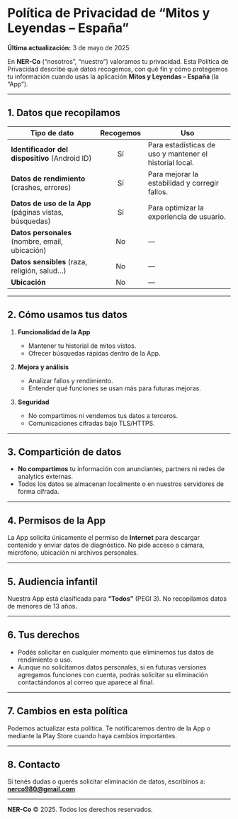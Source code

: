 # Política de Privacidad de “Mitos y Leyendas – España”

**Última actualización:** 3 de mayo de 2025

En **NER-Co** (“nosotros”, “nuestro”) valoramos tu privacidad. Esta Política de Privacidad describe qué datos recogemos, con qué fin y cómo protegemos tu información cuando usas la aplicación **Mitos y Leyendas – España** (la “App”).

---

## 1. Datos que recopilamos

| Tipo de dato                                  | Recogemos | Uso                                                         |
|-----------------------------------------------|:---------:|-------------------------------------------------------------|
| **Identificador del dispositivo** (Android ID) | Sí        | Para estadísticas de uso y mantener el historial local.     |
| **Datos de rendimiento** (crashes, errores)    | Sí        | Para mejorar la estabilidad y corregir fallos.              |
| **Datos de uso de la App** (páginas vistas, búsquedas) | Sí | Para optimizar la experiencia de usuario.                   |
| **Datos personales** (nombre, email, ubicación) | No        | —                                                           |
| **Datos sensibles** (raza, religión, salud…)  | No        | —                                                           |
| **Ubicación**                                  | No        | —                                                           |

---

## 2. Cómo usamos tus datos

1. **Funcionalidad de la App**  
   - Mantener tu historial de mitos vistos.  
   - Ofrecer búsquedas rápidas dentro de la App.

2. **Mejora y análisis**  
   - Analizar fallos y rendimiento.  
   - Entender qué funciones se usan más para futuras mejoras.

3. **Seguridad**  
   - No compartimos ni vendemos tus datos a terceros.  
   - Comunicaciones cifradas bajo TLS/HTTPS.

---

## 3. Compartición de datos

- **No compartimos** tu información con anunciantes, partners ni redes de analytics externas.
- Todos los datos se almacenan localmente o en nuestros servidores de forma cifrada.

---

## 4. Permisos de la App

La App solicita únicamente el permiso de **Internet** para descargar contenido y enviar datos de diagnóstico. No pide acceso a cámara, micrófono, ubicación ni archivos personales.

---

## 5. Audiencia infantil

Nuestra App está clasificada para **“Todos”** (PEGI 3). No recopilamos datos de menores de 13 años.

---

## 6. Tus derechos

- Podés solicitar en cualquier momento que eliminemos tus datos de rendimiento o uso.  
- Aunque no solicitamos datos personales, si en futuras versiones agregamos funciones con cuenta, podrás solicitar su eliminación contactándonos al correo que aparece al final.

---

## 7. Cambios en esta política

Podemos actualizar esta política. Te notificaremos dentro de la App o mediante la Play Store cuando haya cambios importantes.

---

## 8. Contacto

Si tenés dudas o querés solicitar eliminación de datos, escribinos a:  
**nerco980@gmail.com**

---

**NER-Co** © 2025. Todos los derechos reservados.
